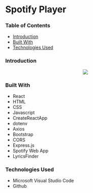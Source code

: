 # Spotify Player

### Table of Contents

- [Introduction](#introduction)
- [Built With](#built-with)
- [Technologies Used](#technologies-used)

### Introduction



<p align="center">
  <img src="https://github.com/wngkyle/spotify-web-app/assets/99611120/73e1647a-6980-4d4d-be1a-62c2558b2753" >
</p>

### Built With
- React
- HTML
- CSS
- Javascript
- CreateReactApp
- dotenv
- Axios
- Bootstrap
- CORS
- Express.js
- Spotify Web App
- LyricsFinder

### Technologies Used
- Microsoft Visual Studio Code
- Github

